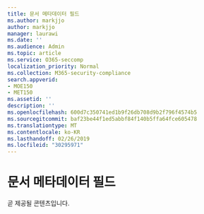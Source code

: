 ```yaml
---
title: 문서 메타데이터 필드
ms.author: markjjo
author: markjjo
manager: laurawi
ms.date: ''
ms.audience: Admin
ms.topic: article
ms.service: O365-seccomp
localization_priority: Normal
ms.collection: M365-security-compliance
search.appverid:
- MOE150
- MET150
ms.assetid: ''
description: ''
ms.openlocfilehash: 600d7c350741ed1b9f26db708d9b2f796f4574b5
ms.sourcegitcommit: baf23be44f1ed5abbf84f140b5ffa64fce605478
ms.translationtype: MT
ms.contentlocale: ko-KR
ms.lasthandoff: 02/26/2019
ms.locfileid: "30295971"
---
```

# <a name="document-metadata-fields"></a>문서 메타데이터 필드

곧 제공될 콘텐츠입니다.